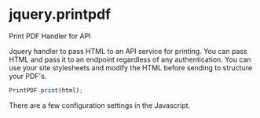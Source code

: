 # jquery.printpdf
Print PDF Handler for API


Jquery handler to pass HTML to an API service for printing.  You can pass HTML and pass it to an endpoint regardless of any authentication.   You can use your site stylesheets and modify the HTML before sending to structure your PDF's.

````javascript
PrintPDF.print(html);
````

There are a few configuration settings in the Javascript.
